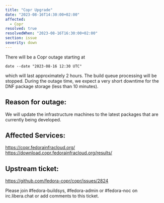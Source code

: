 ```yaml
---
title: "Copr Upgrade"
date: "2023-08-16T14:30:00+02:00"
affected:
  - Copr
resolved: true
resolvedWhen: "2023-08-16T16:30:00+02:00"
section: issue
severity: down
---
```


There will be a Copr outage starting at

```
date --date "2023-08-16 12:30 UTC"
```

which will last approximately 2 hours. The build queue processing will be stopped. During the outage time, we expect a very short downtime for the DNF package storage (less than 10 minutes).

## Reason for outage:

We will update the infrastructure machines to the latest packages that are currently being developed.

## Affected Services:

https://copr.fedorainfracloud.org/
https://download.copr.fedorainfracloud.org/results/

## Upstream ticket:

https://github.com/fedora-copr/copr/issues/2824

Please join #fedora-buildsys, #fedora-admin or #fedora-noc on irc.libera.chat
or add comments to this ticket.
